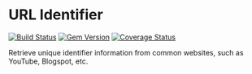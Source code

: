 URL Identifier 
==============
[![Build Status](https://travis-ci.org/settinghead/url-identifier.png)](https://travis-ci.org/settinghead/url-identifier)
[![Gem Version](https://badge.fury.io/rb/url-identifier.png)](http://badge.fury.io/rb/url-identifier)
[![Coverage Status](https://coveralls.io/repos/settinghead/url-identifier/badge.png)](https://coveralls.io/r/settinghead/url-identifier)


Retrieve unique identifier information from common websites, such as YouTube, Blogspot, etc.
